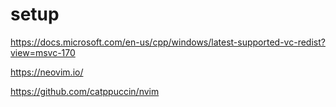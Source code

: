 # setup
https://docs.microsoft.com/en-us/cpp/windows/latest-supported-vc-redist?view=msvc-170

https://neovim.io/



https://github.com/catppuccin/nvim

